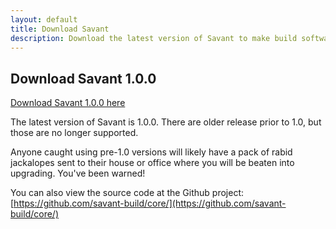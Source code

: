 ```yaml
---
layout: default
title: Download Savant
description: Download the latest version of Savant to make build software fun again.
---
```


## Download Savant 1.0.0

[Download Savant 1.0.0 here](http://savant.inversoft.org/org/savantbuild/savant-core/1.0.0/savant-1.0.0.tar.gz)

The latest version of Savant is 1.0.0. There are older release prior to 1.0, but those are no longer supported. 

Anyone caught using pre-1.0 versions will likely have a pack of rabid jackalopes sent to their house or office where you will be beaten into upgrading. You've been warned!

You can also view the source code at the Github project: [https://github.com/savant-build/core/](https://github.com/savant-build/core/)